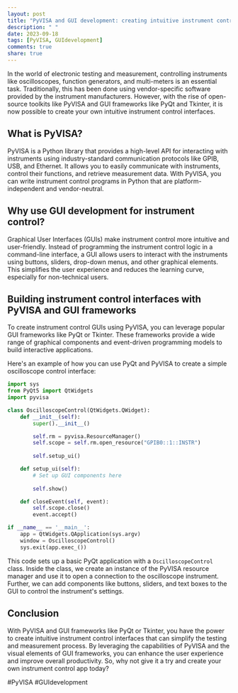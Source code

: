 ```yaml
---
layout: post
title: "PyVISA and GUI development: creating intuitive instrument control interfaces"
description: " "
date: 2023-09-18
tags: [PyVISA, GUIdevelopment]
comments: true
share: true
---
```


In the world of electronic testing and measurement, controlling instruments like oscilloscopes, function generators, and multi-meters is an essential task. Traditionally, this has been done using vendor-specific software provided by the instrument manufacturers. However, with the rise of open-source toolkits like PyVISA and GUI frameworks like PyQt and Tkinter, it is now possible to create your own intuitive instrument control interfaces.

## What is PyVISA?

PyVISA is a Python library that provides a high-level API for interacting with instruments using industry-standard communication protocols like GPIB, USB, and Ethernet. It allows you to easily communicate with instruments, control their functions, and retrieve measurement data. With PyVISA, you can write instrument control programs in Python that are platform-independent and vendor-neutral.

## Why use GUI development for instrument control?

Graphical User Interfaces (GUIs) make instrument control more intuitive and user-friendly. Instead of programming the instrument control logic in a command-line interface, a GUI allows users to interact with the instruments using buttons, sliders, drop-down menus, and other graphical elements. This simplifies the user experience and reduces the learning curve, especially for non-technical users.

## Building instrument control interfaces with PyVISA and GUI frameworks

To create instrument control GUIs using PyVISA, you can leverage popular GUI frameworks like PyQt or Tkinter. These frameworks provide a wide range of graphical components and event-driven programming models to build interactive applications.

Here's an example of how you can use PyQt and PyVISA to create a simple oscilloscope control interface:

```python
import sys
from PyQt5 import QtWidgets
import pyvisa

class OscilloscopeControl(QtWidgets.QWidget):
    def __init__(self):
        super().__init__()

        self.rm = pyvisa.ResourceManager()
        self.scope = self.rm.open_resource("GPIB0::1::INSTR")
        
        self.setup_ui()

    def setup_ui(self):
        # Set up GUI components here
        
        self.show()

    def closeEvent(self, event):
        self.scope.close()
        event.accept()

if __name__ == '__main__':
    app = QtWidgets.QApplication(sys.argv)
    window = OscilloscopeControl()
    sys.exit(app.exec_())
```

This code sets up a basic PyQt application with a `OscilloscopeControl` class. Inside the class, we create an instance of the PyVISA resource manager and use it to open a connection to the oscilloscope instrument. Further, we can add components like buttons, sliders, and text boxes to the GUI to control the instrument's settings.

## Conclusion

With PyVISA and GUI frameworks like PyQt or Tkinter, you have the power to create intuitive instrument control interfaces that can simplify the testing and measurement process. By leveraging the capabilities of PyVISA and the visual elements of GUI frameworks, you can enhance the user experience and improve overall productivity. So, why not give it a try and create your own instrument control app today?

#PyVISA #GUIdevelopment